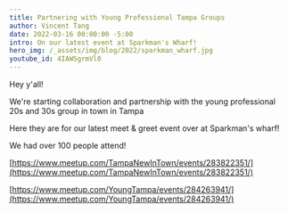 ```yaml
---
title: Partnering with Young Professional Tampa Groups
author: Vincent Tang
date: 2022-03-16 00:00:00 -5:00
intro: On our latest event at Sparkman's Wharf!
hero_img: /_assets/img/blog/2022/sparkman_wharf.jpg
youtube_id: 4IAWSgrmVl0
---
```


Hey y'all!

We're starting collaboration and partnership with the young professional 20s and 30s group in town in Tampa

Here they are for our latest meet & greet event over at Sparkman's wharf!

We had over 100 people attend!

[https://www.meetup.com/TampaNewInTown/events/283822351/](https://www.meetup.com/TampaNewInTown/events/283822351/)

[https://www.meetup.com/YoungTampa/events/284263941/](https://www.meetup.com/YoungTampa/events/284263941/)